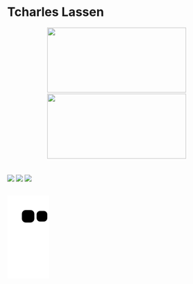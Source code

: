 <!--👋 --> <h1>Tcharles Lassen</h1> 
<!-- <img src="https://github.com/Leoruiz197/Leoruiz197/blob/main/img/Hi.gif" width="20px" margin="20px"> -->
<!-- - 🌱 Adquirindo conhecimento &nbsp; JavaScript, &nbsp; HTML, &nbsp; CSS, &nbsp; Java, &nbsp; React.JS, &nbsp; Next.JS, &nbsp; Flutter &nbsp; e &nbsp; Visual Studio Code. -->
<!-- - 💞️ Contribuir para o melhor nível de desenvolvimento e criação de programas.  -->

<!-- ## -->
<div align="center">
    <img width=320 height="150" src="https://github-readme-stats.vercel.app/api?username=TcharlesDaviLassen&show_icons=true&theme=vision-friendly-dark">
    <img width=320 height="150" src="https://github-readme-streak-stats.herokuapp.com/?user=TcharlesDaviLassen&theme=vision-friendly-dark"> 
</div> 

<!-- <div align="center">
  <img src="https://github-readme-stats.vercel.app/api?hide_title=false&hide_rank=false&show_icons=true&include_all_commits=true&count_private=true&disable_animations=false&theme=vision-friendly-dark&locale=pt-br&hide_border=false&username=TcharlesDaviLassen" height="150" alt="stats graph"  />
  
  <img src="https://github-readme-stats.vercel.app/api/top-langs?locale=pt-br&hide_title=false&layout=compact&card_width=320&langs_count=5&theme=vision-friendly-dark&hide_border=false&username=TcharlesDaviLassen" height="150" alt="languages graph"  />
</div> -->


<!-- <p align="center">
  <a href="https://github.com/TcharlesDaviLassen">
    
  <img width="530em" src="https://github-readme-stats.vercel.app/api?username=TcharlesDaviLassen&show_icons=true&theme=vision-friendly-dark" alt="tcharlesdavilassen's stats"/>
<!--     <img width="530em" src="https://github-readme-stats.vercel.app/api/top-langs/?username=TcharlesDaviLassen&layout=compact&theme=vision-friendly-dark"/>  -->
<!--       <img width="530em" src="https://github-readme-stats.vercel.app/api/top-langs/?username=TcharlesDaviLassen&layout=compact&langs_count=6&theme=vision-friendly-dark"/> -->
<!--     </p>  --> 
    
<br />
<br />
    
<!-- ## 🛠 &nbsp;Tech Stack  -->
    
<!-- ![Next.JS](https://img.shields.io/badge/-Next.js-05122A?style=flat&logo=next.js)&nbsp; -->
<!-- ![Flutter](https://img.shields.io/badge/-Flutter-05122A?style=flat&logo=flutter)&nbsp; -->

<!-- ![Java](https://img.shields.io/badge/-Java-05122A?style=flat&logo=oracle)&nbsp;
![React](https://img.shields.io/badge/-React.js-05122A?style=flat&logo=react)&nbsp;
![JavaScript](https://img.shields.io/badge/-JavaScript-05122A?style=flat&logo=javascript)&nbsp;
![Node.js](https://img.shields.io/badge/-Node.js-05122A?style=flat&logo=node.js)&nbsp;
![HTML](https://img.shields.io/badge/-HTML-05122A?style=flat&logo=HTML5)&nbsp;
![CSS](https://img.shields.io/badge/-CSS-05122A?style=flat&logo=CSS3&logoColor=1572B6)&nbsp;
![Git](https://img.shields.io/badge/-Git-05122A?style=flat&logo=git)&nbsp;
![GitHub](https://img.shields.io/badge/-GitHub-05122A?style=flat&logo=github)&nbsp;
![Visual Studio Code](https://img.shields.io/badge/-Visual%20Studio%20Code-05122A?style=flat&logo=visual-studio-code&logoColor=007ACC)&nbsp;
![Postgre](https://img.shields.io/badge/-Postgresql-05122A?style=flat&logo=postgresql)&nbsp;
![MySQL](https://img.shields.io/badge/-mysql-05122A?style=flat&logo=mysql)&nbsp; -->


<!-- <br><br> -->

<!-- <div style="display : inline_block"><br>
    <img align="center" alt="TcharlesDaviLassen-Js" height="30" width="40" src="https://raw.githubusercontent.com/devicons/devicon/master/icons/javascript/javascript-plain.svg">
    <img align="center" alt="TcharlesDaviLassen-HTML" height="30" width="40" src="https://raw.githubusercontent.com/devicons/devicon/master/icons/html5/html5-original.svg">
    <img align="center" alt="TcharlesDaviLassen-CSS" height="30" width="40" src="https://raw.githubusercontent.com/devicons/devicon/master/icons/css3/css3-original.svg">
    <img align="center" alt="TcharlesDaviLassen-POSTGRESQL" height="30" width="40" src="https://raw.githubusercontent.com/devicons/devicon/master/icons/postgresql/postgresql-original.svg">
    <img align="center" alt="TcharlesDaviLassen-MYSQL" height="30" width="40" src="https://raw.githubusercontent.com/devicons/devicon/master/icons/mysql/mysql-original.svg">
    <img align="center" alt="TcharlesDaviLassen-REACT" height="30" width="40" src="https://raw.githubusercontent.com/devicons/devicon/master/icons/react/react-original.svg">
    <img align="center" alt="TcharlesDaviLassen-JAVA" height="30" width="40" src="https://raw.githubusercontent.com/devicons/devicon/master/icons/java/java-original.svg">
    <img align="center" alt="TcharlesDaviLassen-GTIHUB" height="30" width="40" src="https://raw.githubusercontent.com/devicons/devicon/master/icons/github/github-original.svg">
    <img align="center" alt="TcharlesDaviLassen-GIT" height="30" width="40" src="https://raw.githubusercontent.com/devicons/devicon/master/icons/git/git-original.svg">
</div>

<br /> -->
    
<!-- ## -->
  
<div>
  <a href="https://instagram.com/tcharlesdavi" target="_blank"><img src="https://img.shields.io/badge/-Instagram-%23E4405F?style=for-the-badge&logo=instagram&logoColor=white" target="_blank"></a>
  <a href="https://www.linkedin.com/in/tcharles-lassen-5408a0140/" target="_blank"><img src="https://img.shields.io/badge/-LinkedIn-%230077B5?style=for-the-badge&logo=linkedin&logoColor=white" target="_blank"></a> 
   <a href = "mailto:contatotcharlesdavilassen@gmail.com"><img src="https://img.shields.io/badge/-Gmail-%23333?style=for-the-badge&logo=gmail&logoColor=white" target="_blank"></a>
</div>

<!-- <br><br> -->

##

![Snake animation](https://github.com/TcharlesDaviLassen/TcharlesDaviLassen/blob/output/github-contribution-grid-snake.svg)

<!-- <div style = display: "inline block" align = "center" margin = "0px"> 
   <img style = display: "inline block" align = "left" width = "390" src= "https://github-readme-stats.vercel.app/api/top-langs/?username=TcharlesDaviLassen&theme=blue-green">
   <img src="https://img.icons8.com/color/48/000000/javascript--v2.png"/><img src="https://img.icons8.com/fluency/48/000000/node-js.png"/><img src="https://img.icons8.com/color/48/000000/git.png"/><img src="https://img.icons8.com/color/48/000000/visual-studio-code-2019.png"/>
    <div/> -->
    
    
  
<!---
TcharlesDaviLassen/TcharlesDaviLassen is a ✨ special ✨ repository because its `README.md` (this file) appears on your GitHub profile.
You can click the Preview link to take a look at your changes.
--->
